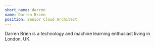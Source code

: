 ```yaml
---
short_name: darren
name: Darren Brien
position: Senior Cloud Architect
---
```

Darren Brien is a technology and machine learning enthusiast living in London, UK.
